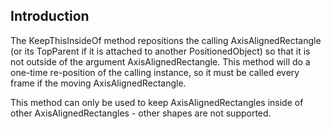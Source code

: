 ## Introduction

The KeepThisInsideOf method repositions the calling AxisAlignedRectangle (or its TopParent if it is attached to another PositionedObject) so that it is not outside of the argument AxisAlignedRectangle. This method will do a one-time re-position of the calling instance, so it must be called every frame if the moving AxisAlignedRectangle.

This method can only be used to keep AxisAlignedRectangles inside of other AxisAlignedRectangles - other shapes are not supported.
